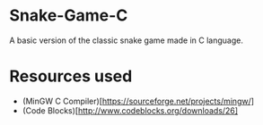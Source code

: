 # Snake-Game-C
A basic version of the classic snake game made in C language.

# Resources used
* (MinGW C Compiler)[https://sourceforge.net/projects/mingw/]
* (Code Blocks)[http://www.codeblocks.org/downloads/26]
